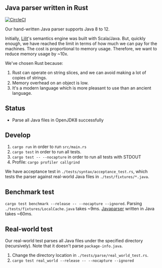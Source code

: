 Java parser written in Rust
----------------------------

[![CircleCI](https://circleci.com/gh/tanin47/javaparser.rs.svg?style=svg)](https://circleci.com/gh/tanin47/javaparser.rs)

Our hand-written Java parser supports Java 8 to 12. 

Initially, [Lilit](https://lilit.dev)'s semantics engine was built with Scala/Java. 
But, quickly enough, we have reached the limit in terms of how much we can pay for the machines. The cost is proportional to memory usage. Therefore, we want to reduce memory usage by ~10x.

We've chosen Rust because:

1. Rust can operate on string slices, and we can avoid making a lot of copies of strings.
2. Memory overhead on an object is low.
3. It's a modern language which is more pleasant to use than an ancient language.

Status
-------

* Parse all Java files in OpenJDK8 successfully


Develop
--------

1. `cargo run` in order to run `src/main.rs`
2. `cargo test` in order to run all tests.
3. `cargo test -- --nocapture` in order to run all tests with STDOUT
4. Profile: `cargo profiler callgrind`

We have acceptance test in `./tests/syntax/acceptance_test.rs`, which tests the parser against real-world Java files in 
`./test/fixtures/*.java`.


Benchmark test
---------------

`cargo test benchmark --release -- --nocapture --ignored`. Parsing `./tests/fixtures/LocalCache.java` takes ~9ms. [Javaparser](https://github.com/javaparser/javaparser) written in Java takes ~60ms.


Real-world test
----------------

Our real-world test parses all Java files under the specified directory (recursively). Note that it doesn't parse `package-info.java`.

1. Change the directory location in `./tests/parse/real_world_test.rs`.
2. `cargo test real_world --release -- --nocapture --ignored`
